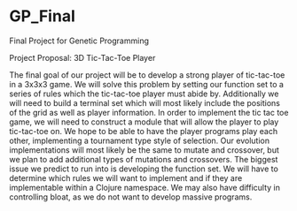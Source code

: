 # GP_Final
Final Project for Genetic Programming

Project Proposal: 
3D Tic-Tac-Toe Player
  
The final goal of our project will be to develop a strong player of tic-tac-toe in a 3x3x3 game. We will solve this problem by setting our function set to a series of rules which the tic-tac-toe player must abide by. Additionally we will need to build a terminal set which will most likely include the positions of the grid as well as player information. In order to implement the tic tac toe game, we will need to construct a module that will allow the player to play tic-tac-toe on. We hope to be able to have the player programs play each other, implementing a tournament type style of selection. Our evolution implementations will most likely be the same to mutate and crossover, but we plan to add additional types of mutations and crossovers. The biggest issue we predict to run into is developing the function set. We will have to determine which rules we will want to implement and if they are implementable within a Clojure namespace. We may also have difficulty in controlling bloat, as we do not want to develop massive programs.
